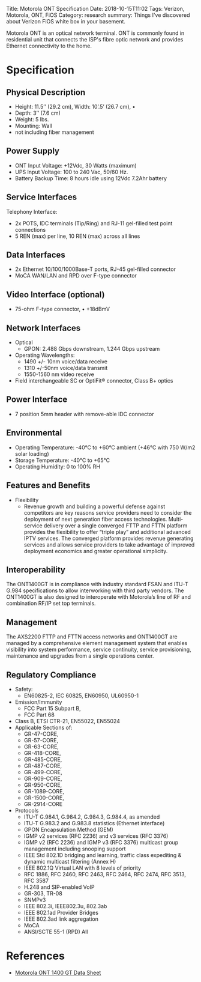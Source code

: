 Title: Motorola ONT Specification
Date: 2018-10-15T11:02
Tags: Verizon, Motorola, ONT, FiOS
Category: research
summary: Things I've discovered about Verizon FiOS white box in your basement.

Motorola ONT is an optical network terminal. ONT is commonly found in
residential unit that connects the ISP's fibre optic network and
provides Ethernet connectivity to the home.

Specification
=============

Physical Description
--------------------

* Height: 11.5’’ (29.2 cm), Width: 10’.5’ (26.7 cm), •
* Depth: 3’’ (7.6 cm)
* Weight: 5 lbs.
* Mounting: Wall
* not including fiber management

Power Supply
------------

* ONT Input Voltage: +12Vdc, 30 Watts (maximum)
* UPS Input Voltage: 100 to 240 Vac, 50/60 Hz.
* Battery Backup Time: 8 hours idle using 12Vdc 7.2Ahr battery

Service Interfaces
------------------

Telephony Interface:

* 2x POTS, IDC terminals (Tip/Ring) and RJ-11 gel-filled test point
    connections
* 5 REN (max) per line, 10 REN (max) across all lines

Data Interfaces
---------------

* 2x Ethernet 10/100/1000Base-T ports, RJ-45 gel-filled connector
* MoCA WAN/LAN and RPD over F-type connector

Video Interface (optional)
--------------------------

* 75-ohm F-type connector, • +18dBmV

Network Interfaces
------------------

* Optical
    * GPON: 2.488 Gbps downstream, 1.244 Gbps upstream
* Operating Wavelengths:
    * 1490 +/- 10nm voice/data receive
    * 1310 +/-50nm voice/data transmit
    * 1550-1560 nm video receive
* Field interchangeable SC or OptiFit® connector, Class B+ optics

Power Interface
---------------

* 7 position 5mm header with remove-able IDC connector

Environmental
-------------

* Operating Temperature: -40°C to +60°C ambient (+46°C with 750 W/m2 solar loading)
* Storage Temperature: -40°C to +65°C
* Operating Humidity: 0 to 100% RH

Features and Benefits
---------------------

* Flexibility
    * Revenue growth and building a powerful defense against
        competitors are key reasons service providers need to consider the deployment of next
generation fiber access technologies. Multi-service delivery over a
single converged FTTP and FTTN platform provides the flexibility to
offer “triple play” and additional advanced IPTV services. The converged
platform provides revenue generating services and allows service
providers to take advantage of improved deployment economics and greater
operational simplicity.

Interoperability
----------------

The ONT1400GT is in compliance with industry standard FSAN and ITU-T
G.984 specifications to allow interworking with third party vendors. The
ONT1400GT is also designed to interoperate with Motorola’s line of RF
and combination RF/IP set top terminals.

Management
----------

The AXS2200 FTTP and FTTN access networks and ONT1400GT are managed by a
comprehensive element management system that enables visibility into
system performance, service continuity, service provisioning,
maintenance and upgrades from a single operations center.

Regulatory Compliance
---------------------

* Safety:
    * EN60825-2, IEC 60825, EN60950, UL60950-1
* Emission/Immunity
    * FCC Part 15 Subpart B,
    * FCC Part 68
* Class B, ETSI CTR-21, EN55022, EN55024
* Applicable Sections of:
    * GR-47-CORE,
    * GR-57-CORE,
    * GR-63-CORE,
    * GR-418-CORE,
    * GR-485-CORE,
    * GR-487-CORE,
    * GR-499-CORE,
    * GR-909-CORE,
    * GR-950-CORE,
    * GR-1089-CORE,
    * GR-1500-CORE,
    * GR-2914-CORE
* Protocols
    * ITU-T G.984.1, G.984.2, G.984.3, G.984.4, as amended
    * ITU-T G.983.2 and G.983.8 statistics (Ethernet interface)
    * GPON Encapsulation Method (GEM)
    * IGMP v2 services (RFC 2236) and v3 services (RFC 3376)
    * IGMP v2 (RFC 2236) and IGMP v3 (RFC 3376) multicast group management including snooping support
    * IEEE Std 802.1D bridging and learning, traffic class expediting & dynamic multicast filtering (Annex H)
    * IEEE 802.1Q Virtual LAN with 8 levels of priority
    * RFC 1886, RFC 2460, RFC 2463, RFC 2464, RFC 2474, RFC 3513, RFC 3587
    * H.248 and SIP-enabled VoIP
    * GR-303, TR-08
    * SNMPv3
    * IEEE 802.3i, IEEE802.3u, 802.3ab
    * IEEE 802.1ad Provider Bridges
    * IEEE 802.3ad link aggregation
    * MoCA
    * ANSI/SCTE 55-1 (RPD) All

References
==========

* [Motorola ONT 1400 GT Data Sheet](http://www.klonex.com.pl/media/produkty/pdf/motorola-ont1400gt.pdf)

